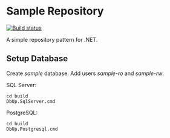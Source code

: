 # Sample Repository

[![Build status](https://ci.appveyor.com/api/projects/status/n54jge3wdupaajop?svg=true)](https://ci.appveyor.com/project/akornatskyy/sample-repository-net)

A simple repository pattern for .NET.

## Setup Database

Create *sample* database. Add users *sample-ro* and *sample-rw*.

SQL Server:

	cd build
	DbUp.SqlServer.cmd

PostgreSQL:

	cd build
	DbUp.Postgresql.cmd